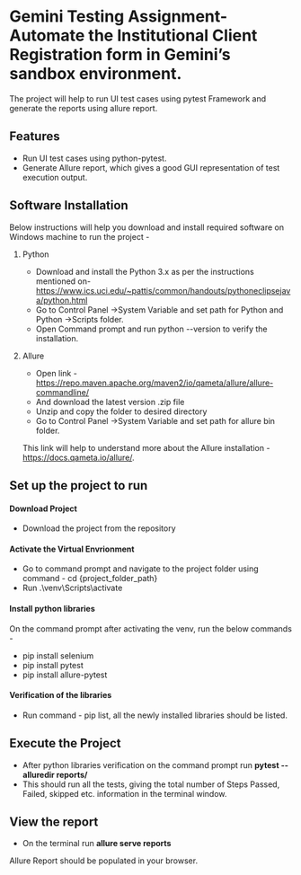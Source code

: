 # Gemini Testing Assignment- Automate the Institutional Client Registration form in Gemini’s sandbox environment.

The project will help to run UI test cases using pytest Framework and generate the reports using allure report.

## Features

- Run UI test cases using python-pytest.
- Generate Allure report, which gives a good GUI representation of test execution output.


## Software Installation
Below instructions will help you download and install required software on Windows machine to run the project -

1) Python
    - Download and install the Python 3.x as per the instructions mentioned on- https://www.ics.uci.edu/~pattis/common/handouts/pythoneclipsejava/python.html
    - Go to Control Panel ->System Variable and set path for Python and Python ->Scripts folder.
    - Open Command prompt and run python --version to verify the installation. 

2) Allure
    - Open link - https://repo.maven.apache.org/maven2/io/qameta/allure/allure-commandline/
    - And download the latest version .zip file
    - Unzip and copy the folder to desired directory
    - Go to Control Panel ->System Variable and set path for allure bin folder.
    
    This link will help to understand more about the Allure installation - https://docs.qameta.io/allure/.

## Set up the project to run

#### Download Project
- Download the project from the repository

#### Activate the Virtual Envrionment
- Go to command prompt and navigate to the project folder using command - cd {project_folder_path}
- Run .\venv\Scripts\activate

#### Install python libraries
On the command prompt after activating the venv, run the below commands - 
- pip install selenium
- pip install pytest
- pip install allure-pytest

#### Verification of the libraries
- Run command - pip list, all the newly installed libraries should be listed.

## Execute the Project
- After python libraries verification on the command prompt run **pytest --alluredir reports/**
- This should run all the tests, giving the total number of Steps Passed, Failed, skipped etc. information in the terminal window.

## View the report
- On the terminal run **allure serve reports**

Allure Report should be populated in your browser.
